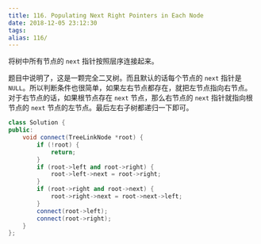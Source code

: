 ```yaml
---
title: 116. Populating Next Right Pointers in Each Node
date: 2018-12-05 23:12:30
tags:
alias: 116/
---
```


将树中所有节点的 `next` 指针按照层序连接起来。

<!--more-->

题目中说明了，这是一颗完全二叉树。而且默认的话每个节点的 `next` 指针是 `NULL`。所以判断条件也很简单，如果左右节点都存在，就把左节点指向右节点。对于右节点的话，如果根节点存在 `next` 节点，那么右节点的 `next` 指针就指向根节点的 `next` 节点的左节点。最后左右子树都递归一下即可。

```cpp
class Solution {
public:
    void connect(TreeLinkNode *root) {
        if (!root) {
            return;
        }
        if (root->left and root->right) {
            root->left->next = root->right;
        }
        if (root->right and root->next) {
            root->right->next = root->next->left;
        }
        connect(root->left);
        connect(root->right);
    }
};
```
